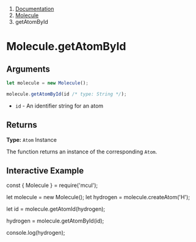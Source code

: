 <!-- WARNING: Edit this file in /docs-template -->

<nav aria-label="breadcrumb">
  <ol class="breadcrumb">
    <li class="breadcrumb-item"><a href="/doc/">Documentation</a></li>
    <li class="breadcrumb-item"><a href="/doc/molecule/">Molecule</a></li>
    <li class="breadcrumb-item active" aria-current="page">getAtomById</li>
  </ol>
</nav>

# Molecule.getAtomById

## Arguments

```js
let molecule = new Molecule();

molecule.getAtomById(id /* type: String */);
```

- `id` - An identifier string for an atom

## Returns

**Type:** `Atom` Instance

The function returns an instance of the corresponding `Atom`.

## Interactive Example

<div data-example><p class="d-none my-5">const { Molecule } = require('mcul');

let molecule = new Molecule();
let hydrogen = molecule.createAtom('H');

let id = molecule.getAtomId(hydrogen);

hydrogen = molecule.getAtomById(id);

console.log(hydrogen);</p></div>